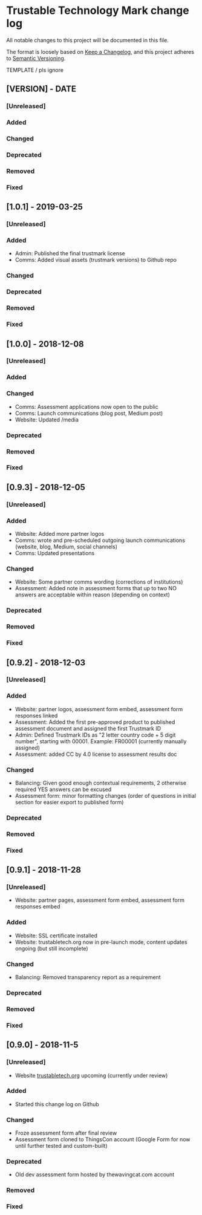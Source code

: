 # Trustable Technology Mark change log

All notable changes to this project will be documented in this file.

The format is loosely based on [Keep a Changelog](https://keepachangelog.com/en/1.0.0/), and this project adheres to [Semantic Versioning](https://semver.org/spec/v2.0.0.html).

TEMPLATE / pls ignore
## [VERSION] - DATE
### [Unreleased]
### Added 
### Changed
### Deprecated
### Removed
### Fixed

## [1.0.1] - 2019-03-25
### [Unreleased]

### Added
- Admin: Published the final trustmark license
- Comms: Added visual assets (trustmark versions) to Github repo

### Changed
### Deprecated
### Removed
### Fixed


## [1.0.0] - 2018-12-08
### [Unreleased]

### Added 
### Changed
- Comms: Assessment applications now open to the public
- Comms: Launch communications (blog post, Medium post)
- Website: Updated /media
### Deprecated
### Removed
### Fixed


## [0.9.3] - 2018-12-05
### [Unreleased]

### Added 
- Website: Added more partner logos
- Comms: wrote and pre-scheduled outgoing launch communications (website, blog, Medium, social channels)
- Comms: Updated presentations
### Changed
- Website: Some partner comms wording (corrections of institutions)
- Assessment: Added note in assessment forms that up to two NO answers are acceptable within reason (depending on context)
### Deprecated
### Removed
### Fixed

## [0.9.2] - 2018-12-03
### [Unreleased]

### Added 
- Website: partner logos, assessment form embed, assessment form responses linked
- Assessment: Added the first pre-approved product to published assessment document and assigned the first Trustmark ID
- Admin: Defined Trustmark IDs as "2 letter country code + 5 digit number", starting with 00001. Example: FR00001 (currently manually assigned)
- Assessment: added CC by 4.0 license to assessment results doc
### Changed
- Balancing: Given good enough contextual requirements, 2 otherwise required YES answers can be excused
- Assessment form: minor formatting changes (order of questions in initial section for easier export to published form)
### Deprecated
### Removed
### Fixed


## [0.9.1] - 2018-11-28
### [Unreleased]
- Website: partner pages, assessment form embed, assessment form responses embed
### Added 
- Website: SSL certificate installed
- Website: trustabletech.org now in pre-launch mode, content updates ongoing (but still incomplete)
### Changed
- Balancing: Removed transparency report as a requirement 
### Deprecated
### Removed
### Fixed





## [0.9.0] - 2018-11-5
### [Unreleased]
- Website [trustabletech.org](https://trustabletech.org) upcoming (currently under review)

### Added 
- Started this change log on Github

### Changed
- Froze assessment form after final review
- Assessment form cloned to ThingsCon account (Google Form for now until further tested and custom-built)

### Deprecated
- Old dev assessment form hosted by thewavingcat.com account

### Removed

### Fixed

